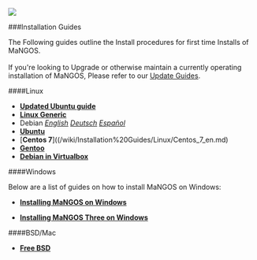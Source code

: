 [![](/wiki/icons/home.gif)](/wiki/Home.md)

###Installation Guides

The Following guides outline the Install procedures for first time Installs of MaNGOS.  
<br/>
If you're looking to Upgrade or otherwise maintain a currently operating installation of MaNGOS, Please refer to our [Update Guides](/wiki/Installation%20Guides/Update%20Guides.md).

####Linux
* [**Updated Ubuntu guide**](/wiki/Installation%20Guides/Linux/Updated-guide-for-Ubuntu-Linux-series-13.10-using-Lubuntu.md)
* [**Linux Generic**](/wiki/Installation%20Guides/Linux/Linuxinstall.md)  
* Debian [*English*](/wiki/Installation%20Guides/Linux/Debianinstall.md) [*Deutsch*](/wiki/Installation%20Guides/Linux/Debianinstall-German.md) [*Español*](/wiki/Installation%20Guides/Linux/Debianinstall-spanish.md)
* [**Ubuntu**](/wiki/Installation%20Guides/Linux/Ubuntuinstall.md)
* [**Centos 7**]((/wiki/Installation%20Guides/Linux/Centos_7_en.md)
* [**Gentoo**](/wiki/Installation%20Guides/Linux/Gentooinstall.md)
* [**Debian in Virtualbox**](/wiki/Installation%20Guides/Linux/Debian%20in%20VirtualBox%20as%20Windows%207%2064%20Bit%20as%20the%20host.md)

####Windows

Below are a list of guides on how to install MaNGOS on Windows:

* [**Installing MaNGOS on Windows**](/wiki/Installation%20Guides/Windows/Installing-MaNGOS-on-Windows.md)

* [**Installing MaNGOS Three on Windows**](/wiki/Installation%20Guides/Windows/Installing-MaNGOS-Three-on-Windows.md)

####BSD/Mac
* [**Free BSD**](/wiki/Installation%20Guides/Linux/Freebsdinstall.md)  
 
